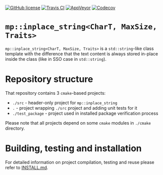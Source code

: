 [![GitHub license](https://img.shields.io/badge/license-MIT-blue.svg?maxAge=3600)](https://raw.githubusercontent.com/mpusz/in_place_string/master/LICENSE)
[![Travis CI](https://img.shields.io/travis/mpusz/inplace_string/master.svg?label=Travis%20CI)](https://travis-ci.org/mpusz/inplace_string)
[![AppVeyor](https://img.shields.io/appveyor/ci/mpusz/inplace-string/master.svg?label=AppVeyor)](https://ci.appveyor.com/project/mpusz/inplace-string)
[![Codecov](https://img.shields.io/codecov/c/github/mpusz/inplace_string/master.svg)](https://codecov.io/github/mpusz/inplace_string?branch=master)

# `mp::inplace_string<CharT, MaxSize, Traits>`

`mp::inplace_string<CharT, MaxSize, Traits>` is a `std::string`-like class template with the difference
that the text content is always stored in-place inside the class (like in SSO case in `std::string`).

# Repository structure

That repository contains 3 `cmake`-based projects:
 - `./src` - header-only project for `mp::inplace_string`
 - `.` - project wrapping `./src` project and adding unit tests for it
 - `./test_package` - project used in installed package verification process
 
Please note that all projects depend on some `cmake` modules in `./cmake` directory.

# Building, testing and installation

For detailed information on project compilation, testing and reuse please refer to
[INSTALL.md](install.md).
